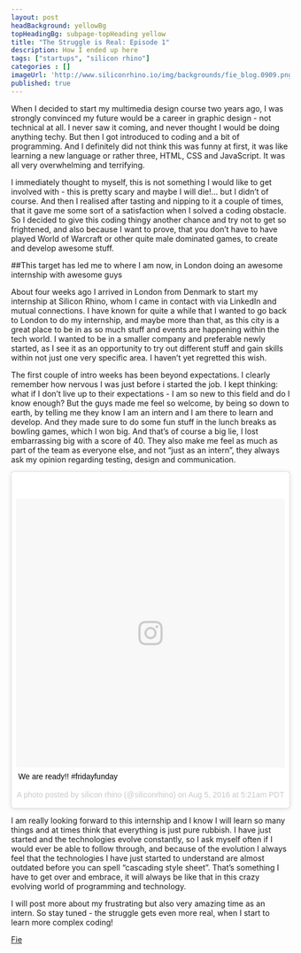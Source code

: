 ```yaml
---
layout: post
headBackground: yellowBg
topHeadingBg: subpage-topHeading yellow
title: "The Struggle is Real: Episode 1"
description: How I ended up here 
tags: ["startups", "silicon rhino"]
categories : []
imageUrl: 'http://www.siliconrhino.io/img/backgrounds/fie_blog.0909.png'
published: true
---
```


When I decided to start my multimedia design course two years ago, I was strongly convinced my future would be a career in graphic design - not technical at all. I never saw it coming, and never thought I would be doing anything techy. But then I got introduced to coding and a bit of programming. And I definitely did not think this was funny at first, it was like learning a new language or rather three, HTML, CSS and JavaScript. It was all very overwhelming and terrifying. 

I immediately thought to myself, this is not something I would like to get involved with - this is pretty scary and maybe I will die!… but I didn’t of course. And then I realised after tasting and nipping to it a couple of times, that it gave me some sort of a satisfaction when I solved a coding obstacle. So I decided to give this coding thingy another chance and try not to get so frightened, and also because I want to prove, that you don’t have to have played World of Warcraft or other quite male dominated games, to create and develop awesome stuff.

##This target has led me to where I am now, in London doing an awesome internship with awesome guys

About four weeks ago I arrived in London from Denmark to start my internship at Silicon Rhino, whom I came in contact with via LinkedIn and mutual connections. I have known for quite a while that I wanted to go back to London to do my internship, and maybe more than that, as this city is a great place to be in as so much stuff and events are happening within the tech world. I wanted to be in a smaller company and preferable newly started, as I see it as an opportunity to try out different stuff and gain skills within not just one very specific area. I haven’t yet regretted this wish.

The first couple of intro weeks has been beyond expectations. I clearly remember how nervous I was just before i started the job. I kept thinking: what if I don’t live up to their expectations - I am so new to this field and do I know enough? But the guys made me feel so welcome, by being so down to earth, by telling me they know I am an intern and I am there to learn and develop. And they made sure to do some fun stuff in the lunch breaks as bowling games, which I won big. And that’s of course a big lie, I lost embarrassing big with a score of 40. They also make me feel as much as part of the team as everyone else, and not “just as an intern”, they always ask my opinion regarding testing, design and communication.

<blockquote class="instagram-media" data-instgrm-captioned data-instgrm-version="7" style=" background:#FFF; border:0; border-radius:3px; box-shadow:0 0 1px 0 rgba(0,0,0,0.5),0 1px 10px 0 rgba(0,0,0,0.15); margin: 1px; max-width:658px; padding:0; width:99.375%; width:-webkit-calc(100% - 2px); width:calc(100% - 2px);"><div style="padding:8px;"> <div style=" background:#F8F8F8; line-height:0; margin-top:40px; padding:50.0% 0; text-align:center; width:100%;"> <div style=" background:url(data:image/png;base64,iVBORw0KGgoAAAANSUhEUgAAACwAAAAsCAMAAAApWqozAAAABGdBTUEAALGPC/xhBQAAAAFzUkdCAK7OHOkAAAAMUExURczMzPf399fX1+bm5mzY9AMAAADiSURBVDjLvZXbEsMgCES5/P8/t9FuRVCRmU73JWlzosgSIIZURCjo/ad+EQJJB4Hv8BFt+IDpQoCx1wjOSBFhh2XssxEIYn3ulI/6MNReE07UIWJEv8UEOWDS88LY97kqyTliJKKtuYBbruAyVh5wOHiXmpi5we58Ek028czwyuQdLKPG1Bkb4NnM+VeAnfHqn1k4+GPT6uGQcvu2h2OVuIf/gWUFyy8OWEpdyZSa3aVCqpVoVvzZZ2VTnn2wU8qzVjDDetO90GSy9mVLqtgYSy231MxrY6I2gGqjrTY0L8fxCxfCBbhWrsYYAAAAAElFTkSuQmCC); display:block; height:44px; margin:0 auto -44px; position:relative; top:-22px; width:44px;"></div></div> <p style=" margin:8px 0 0 0; padding:0 4px;"> <a href="https://www.instagram.com/p/BIuhIHtBfoZ/" style=" color:#000; font-family:Arial,sans-serif; font-size:14px; font-style:normal; font-weight:normal; line-height:17px; text-decoration:none; word-wrap:break-word;" target="_blank">We are ready!! #fridayfunday</a></p> <p style=" color:#c9c8cd; font-family:Arial,sans-serif; font-size:14px; line-height:17px; margin-bottom:0; margin-top:8px; overflow:hidden; padding:8px 0 7px; text-align:center; text-overflow:ellipsis; white-space:nowrap;">A photo posted by silicon rhino (@siliconrhino) on <time style=" font-family:Arial,sans-serif; font-size:14px; line-height:17px;" datetime="2016-08-05T12:21:56+00:00">Aug 5, 2016 at 5:21am PDT</time></p></div></blockquote> <script async defer src="//platform.instagram.com/en_US/embeds.js"></script>

I am really looking forward to this internship and I know I will learn so many things and at times think that everything is just pure rubbish. I have just started and the technologies evolve constantly, so I ask myself often if I would ever be able to follow through, and because of the evolution I always feel that the technologies I have just started to understand are almost outdated before you can spell “cascading style sheet”. That’s something I have to get over and embrace, it will always be like that in this crazy evolving world of programming and technology.

I will post more about my frustrating but also very amazing time as an intern. So stay tuned - the struggle gets even more real, when I start to learn more complex coding!


[Fie](https://twitter.com/fiejelved)





<!-- [get the PDF]({{ site.url }}/assets/mydoc.pdf). -->

